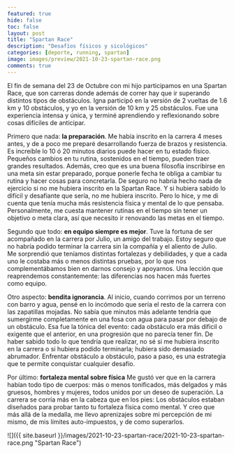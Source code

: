 ```yaml
---
featured: true
hide: false
toc: false
layout: post
title: "Spartan Race"
description: "Desafíos físicos y sicológicos"
categories: [deporte, running, spartan]
image: images/preview/2021-10-23-spartan-race.png
comments: true
---
```


El fin de semana del 23 de Octubre con mi hijo participamos en una Spartan Race, que son carreras donde además de correr hay que ir superando distintos tipos de obstáculos. Igna participó en la versión de 2 vueltas de 1.6 km y 10 obstáculos, y yo en la versión de 10 km y 25 obstáculos. Fue una experiencia intensa y única, y terminé aprendiendo y reflexionando sobre cosas difíciles de anticipar.

Primero que nada: **la preparación**. 
Me había inscrito en la carrera 4 meses antes, y de a poco me preparé desarrollando fuerza de brazos y resistencia. Es increíble lo 10 ó 20 minutos diarios puede hacer en tu estado físico. Pequeños cambios en tu rutina, sostenidos en el tiempo, pueden traer grandes resultados. Además, creo que es una buena filosofía inscribirse en una meta sin estar preparado, porque ponerle fecha te obliga a cambiar tu rutina y hacer cosas para concretarla. De seguro no habría hecho nada de ejercicio si no me hubiera inscrito en la Spartan Race. Y si hubiera sabido lo difícil y desafiante que sería, no me hubiera inscrito. Pero lo hice, y me di cuenta que tenía mucha más resistencia física y mental de lo que pensaba. Personalmente, me cuesta mantener rutinas en el tiempo sin tener un objetivo o meta clara, así que necesito ir renovando las metas en el tiempo.

Segundo que todo: **en equipo siempre es mejor**. 
Tuve la fortuna de ser acompañado en la carrera por Julio, un amigo del trabajo. Estoy seguro que no habría podido terminar la carrera sin la compañía y el aliento de Julio. Me sorprendió que teníamos distintas fortalezas y debilidades, y que a cada uno le costaba más o menos distintas pruebas, por lo que nos complementábamos bien en darnos consejo y apoyarnos. Una lección que reaprendemos constantemente: las diferencias nos hacen más fuertes como equipo.

Otro aspecto: **bendita ignorancia**.
Al inicio, cuando corrimos por un terreno con barro y agua, pensé en lo incómodo que sería el resto de la carrera con las zapatillas mojadas. No sabía que minutos más adelante tendría que sumergirme completamente en una fosa con agua para pasar por debajo de un obstáculo. Esa fue la tónica del evento: cada obstáculo era más dificil o exigente que el anterior, en una progresión que no parecía tener fin. De haber sabido todo lo que tendría que realizar, no sé si me hubiera inscrito en la carrera o si hubiera podido terminarla; hubiera sido demasiado abrumador. Enfrentar obstáculo a obstáculo, paso a paso, es una estrategia que te permite conquistar cualquier desafío.

Por último: **fortaleza mental sobre física**
Me gustó ver que en la carrera habían todo tipo de cuerpos: más o menos tonificados, más delgados y más gruesos, hombres y mujeres, todos unidos por un deseo de superación. La carrera se corría más en la cabeza que en los pies: Los obstáculos estaban diseñados para probar tanto tu fortaleza física como mental. Y creo que más allá de la medalla, me llevo aprenizajes sobre mi percepción de mi mismo, de mis límites auto-impuestos, y de como superarlos.

![]({{ site.baseurl }}/images/2021-10-23-spartan-race/2021-10-23-spartan-race.png "Spartan Race")